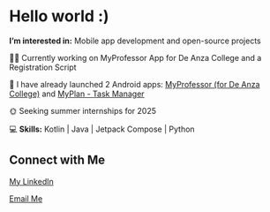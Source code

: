 # Hello world :)

**I’m interested in:** Mobile app development and open-source projects

👨‍💻 Currently working on MyProfessor App for De Anza College and a Registration Script

📱 I have already launched 2 Android apps: [MyProfessor (for De Anza College)](https://play.google.com/store/apps/details?id=com.bizarrdev.MyProfessor&hl=en_US) and [MyPlan - Task Manager](https://play.google.com/store/apps/details?id=com.bizarr.myPlanApp&hl=en_US)

🌞 Seeking summer internships for 2025

💻 **Skills:** Kotlin | Java | Jetpack Compose | Python

## Connect with Me

[My LinkedIn](https://www.linkedin.com/in/abraham-alejandro-lopez-martin-56bb92268/)

[Email Me](mailto:lopezalejandro5b@gmail.com)

